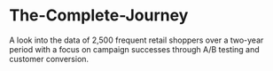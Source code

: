 # The-Complete-Journey
A look into the data of 2,500 frequent retail shoppers over a two-year period with a focus on campaign successes through A/B testing and customer conversion.
